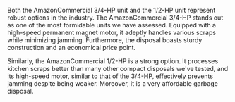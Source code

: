 Both the AmazonCommercial 3/4-HP unit and the 1/2-HP unit represent robust options in the industry. The AmazonCommercial 3/4-HP stands out as one of the most formidable units we have assessed. Equipped with a high-speed permanent magnet motor, it adeptly handles various scraps while minimizing jamming. Furthermore, the disposal boasts sturdy construction and an economical price point.

Similarly, the AmazonCommercial 1/2-HP is a strong option. It processes kitchen scraps better than many other compact disposals we've tested, and its high-speed motor, similar to that of the 3/4-HP, effectively prevents jamming despite being weaker. Moreover, it is a very affordable garbage disposal.